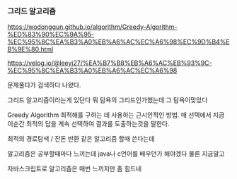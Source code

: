 ### 그리드 알고리즘

https://wodonggun.github.io/algorithm/Greedy-Algorithm-%ED%83%90%EC%9A%95-%EC%95%8C%EA%B3%A0%EB%A6%AC%EC%A6%98%EC%9D%B4%EB%9E%80.html

https://velog.io/@leeyj27/%EA%B7%B8%EB%A6%AC%EB%93%9C-%EC%95%8C%EA%B3%A0%EB%A6%AC%EC%A6%98

문제풀다가 검색하다 나왔다.

그리드 알고리즘이라는게 있단다 뭐 탐욕의 그리드인가했는데 그 탐욕이맞았다

Greedy Algorithm
최적해를 구하는 데 사용하는 근시안적인 방법. 매 선택에서 지금 이순간 최적의 답을 계속 선택하여 결과를 도출하는것을 말한다.

최적의 경로탐색 / 잔돈 반환 같은 알고리즘 할때 쓴다는데

알고리즘은 공부할때마다 느끼는데 java나 c언어를 배우던가 해야겠다 물론 지금말고

자바스크립트로 알고리즘은 매번 느끼지만 좀 힘드네
